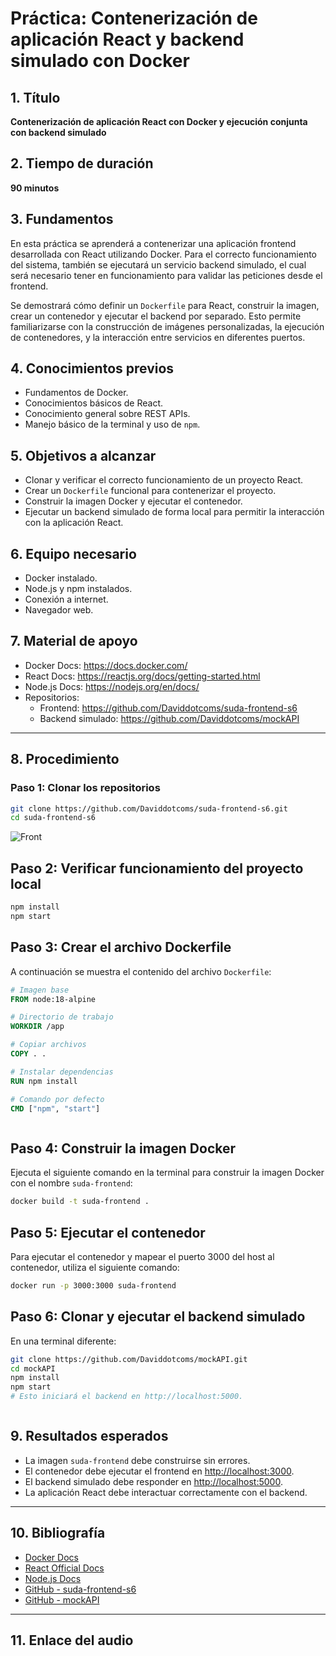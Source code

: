 # Práctica: Contenerización de aplicación React y backend simulado con Docker

## 1. Título  
**Contenerización de aplicación React con Docker y ejecución conjunta con backend simulado**

## 2. Tiempo de duración  
**90 minutos**

## 3. Fundamentos  

En esta práctica se aprenderá a contenerizar una aplicación frontend desarrollada con React utilizando Docker. Para el correcto funcionamiento del sistema, también se ejecutará un servicio backend simulado, el cual será necesario tener en funcionamiento para validar las peticiones desde el frontend.

Se demostrará cómo definir un `Dockerfile` para React, construir la imagen, crear un contenedor y ejecutar el backend por separado. Esto permite familiarizarse con la construcción de imágenes personalizadas, la ejecución de contenedores, y la interacción entre servicios en diferentes puertos.

## 4. Conocimientos previos

- Fundamentos de Docker.
- Conocimientos básicos de React.
- Conocimiento general sobre REST APIs.
- Manejo básico de la terminal y uso de `npm`.

## 5. Objetivos a alcanzar

- Clonar y verificar el correcto funcionamiento de un proyecto React.
- Crear un `Dockerfile` funcional para contenerizar el proyecto.
- Construir la imagen Docker y ejecutar el contenedor.
- Ejecutar un backend simulado de forma local para permitir la interacción con la aplicación React.

## 6. Equipo necesario

- Docker instalado.
- Node.js y npm instalados.
- Conexión a internet.
- Navegador web.

## 7. Material de apoyo

- Docker Docs: https://docs.docker.com/
- React Docs: https://reactjs.org/docs/getting-started.html
- Node.js Docs: https://nodejs.org/en/docs/
- Repositorios:
  - Frontend: https://github.com/Daviddotcoms/suda-frontend-s6
  - Backend simulado: https://github.com/Daviddotcoms/mockAPI

---

## 8. Procedimiento

### Paso 1: Clonar los repositorios

```bash
git clone https://github.com/Daviddotcoms/suda-frontend-s6.git
cd suda-frontend-s6
```
![Front]()

## Paso 2: Verificar funcionamiento del proyecto local

```bash
npm install
npm start
```
## Paso 3: Crear el archivo Dockerfile

A continuación se muestra el contenido del archivo `Dockerfile`:

```Dockerfile
# Imagen base
FROM node:18-alpine

# Directorio de trabajo
WORKDIR /app

# Copiar archivos
COPY . .

# Instalar dependencias
RUN npm install

# Comando por defecto
CMD ["npm", "start"]
```
![]()

## Paso 4: Construir la imagen Docker

Ejecuta el siguiente comando en la terminal para construir la imagen Docker con el nombre `suda-frontend`:

```bash
docker build -t suda-frontend .
```
## Paso 5: Ejecutar el contenedor

Para ejecutar el contenedor y mapear el puerto 3000 del host al contenedor, utiliza el siguiente comando:

```bash
docker run -p 3000:3000 suda-frontend
```
## Paso 6: Clonar y ejecutar el backend simulado

En una terminal diferente:

```bash
git clone https://github.com/Daviddotcoms/mockAPI.git
cd mockAPI
npm install
npm start
# Esto iniciará el backend en http://localhost:5000.
```
![]()
## 9. Resultados esperados

- La imagen `suda-frontend` debe construirse sin errores.
- El contenedor debe ejecutar el frontend en [http://localhost:3000](http://localhost:3000).
- El backend simulado debe responder en [http://localhost:5000](http://localhost:5000).
- La aplicación React debe interactuar correctamente con el backend.

---

## 10. Bibliografía

- [Docker Docs](https://docs.docker.com/)
- [React Official Docs](https://reactjs.org/)
- [Node.js Docs](https://nodejs.org/)
- [GitHub - suda-frontend-s6](https://github.com/tu-usuario/suda-frontend-s6) 
- [GitHub - mockAPI](https://github.com/Daviddotcoms/mockAPI)

---

## 11. Enlace del audio






